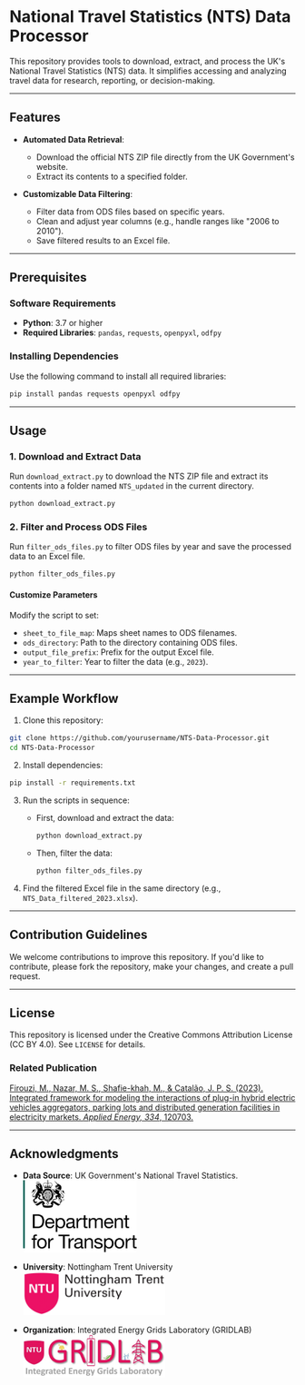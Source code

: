 # National Travel Statistics (NTS) Data Processor

This repository provides tools to download, extract, and process the UK's National Travel Statistics (NTS) data. It simplifies accessing and analyzing travel data for research, reporting, or decision-making.



---

## Features

- **Automated Data Retrieval**: 
  - Download the official NTS ZIP file directly from the UK Government's website.
  - Extract its contents to a specified folder.

- **Customizable Data Filtering**:
  - Filter data from ODS files based on specific years.
  - Clean and adjust year columns (e.g., handle ranges like "2006 to 2010").
  - Save filtered results to an Excel file.

---

## Prerequisites

### Software Requirements
- **Python**: 3.7 or higher
- **Required Libraries**: `pandas`, `requests`, `openpyxl`, `odfpy`

### Installing Dependencies
Use the following command to install all required libraries:

```bash
pip install pandas requests openpyxl odfpy
```

---

## Usage

### 1. Download and Extract Data
Run `download_extract.py` to download the NTS ZIP file and extract its contents into a folder named `NTS_updated` in the current directory.

```bash
python download_extract.py
```

### 2. Filter and Process ODS Files
Run `filter_ods_files.py` to filter ODS files by year and save the processed data to an Excel file.

```bash
python filter_ods_files.py
```

#### Customize Parameters
Modify the script to set:
- `sheet_to_file_map`: Maps sheet names to ODS filenames.
- `ods_directory`: Path to the directory containing ODS files.
- `output_file_prefix`: Prefix for the output Excel file.
- `year_to_filter`: Year to filter the data (e.g., `2023`).

---

## Example Workflow

1. Clone this repository:

```bash
git clone https://github.com/yourusername/NTS-Data-Processor.git
cd NTS-Data-Processor
```

2. Install dependencies:

```bash
pip install -r requirements.txt
```

3. Run the scripts in sequence:
   - First, download and extract the data:

     ```bash
     python download_extract.py
     ```

   - Then, filter the data:

     ```bash
     python filter_ods_files.py
     ```

4. Find the filtered Excel file in the same directory (e.g., `NTS_Data_filtered_2023.xlsx`).

---

## Contribution Guidelines

We welcome contributions to improve this repository. If you'd like to contribute, please fork the repository, make your changes, and create a pull request.

---

## License

This repository is licensed under the Creative Commons Attribution License (CC BY 4.0). See `LICENSE` for details.

### Related Publication
[Firouzi, M., Nazar, M. S., Shafie-khah, M., & Catalão, J. P. S. (2023). Integrated framework for modeling the interactions of plug-in hybrid electric vehicles aggregators, parking lots and distributed generation facilities in electricity markets. *Applied Energy, 334*, 120703.](https://doi.org/10.1016/j.apenergy.2023.120703)

---

## Acknowledgments

- **Data Source**: UK Government's National Travel Statistics.  
  <img src="assets/DfT_logo.png" alt="Department for Transport Logo" width="200" />

- **University**: Nottingham Trent University  
  <img src="assets/NTU_logo.jpg" alt="Nottingham Trent University Logo" width="250" />

- **Organization**: Integrated Energy Grids Laboratory (GRIDLAB)  
  <img src="assets/GRIDLAB_logo.png" alt="Integrated Energy Grids Laboratory Logo" width="250" />

